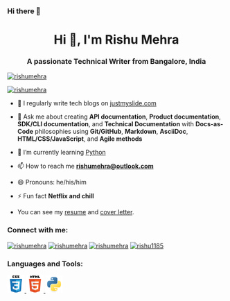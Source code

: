 ### Hi there 👋

<!--
**rishumehra/rishumehra** is a ✨ _special_ ✨ repository because its `README.md` (this file) appears on your GitHub profile.

Here are some ideas to get you started:

- 🔭 I’m currently working on ...
- 🌱 I’m currently learning ...
- 👯 I’m looking to collaborate on ...
- 🤔 I’m looking for help with ...
- 💬 Ask me about ...
- 📫 How to reach me: ...
- 😄 Pronouns: ...
- ⚡ Fun fact: ...
-->


<h1 align="center">Hi 👋, I'm Rishu Mehra</h1>
<h3 align="center">A passionate Technical Writer from Bangalore, India</h3>

<p align="left"> <a href="https://github.com/ryo-ma/github-profile-trophy"><img src="https://github-profile-trophy.vercel.app/?username=rishumehra" alt="rishumehra" /></a> </p>

<p align="left"> <a href="https://twitter.com/rishumehra" target="blank"><img src="https://img.shields.io/twitter/follow/rishumehra?logo=twitter&style=for-the-badge" alt="rishumehra" /></a> </p>

- 📝 I regularly write tech blogs on [justmyslide.com](http://justmyslide.com/)

- 💬 Ask me about creating **API documentation**, **Product documentation**, **SDK/CLI documentation**, and **Technical Documentation** with **Docs-as-Code** philosophies using **Git/GitHub**, **Markdown**, **AsciiDoc**, **HTML/CSS/JavaScript**, and **Agile methods**

- 🌱 I’m currently learning <a href="https://www.python.org" target="_blank" rel="noreferrer">Python</a>

- 📫 How to reach me **rishumehra@outlook.com**

- 😄 Pronouns: he/his/him

- ⚡ Fun fact **Netflix and chill**

- You can see my [resume](https://github.com/rishumehra/rishumehra/blob/main/Rishu-Tech-Writer-Resume.pdf) and [cover letter](https://github.com/rishumehra/rishumehra/blob/main/Cover-letter-Rishu.pdf). 

<h3 align="left">Connect with me:</h3>
<p align="left">
<a href="https://twitter.com/rishumehra" target="blank"><img align="center" src="https://raw.githubusercontent.com/rahuldkjain/github-profile-readme-generator/master/src/images/icons/Social/twitter.svg" alt="rishumehra" height="30" width="40" /></a>
<a href="https://linkedin.com/in/rishumehra" target="blank"><img align="center" src="https://raw.githubusercontent.com/rahuldkjain/github-profile-readme-generator/master/src/images/icons/Social/linked-in-alt.svg" alt="rishumehra" height="30" width="40" /></a>
<a href="https://fb.com/rishumehra" target="blank"><img align="center" src="https://raw.githubusercontent.com/rahuldkjain/github-profile-readme-generator/master/src/images/icons/Social/facebook.svg" alt="rishumehra" height="30" width="40" /></a>
<a href="https://instagram.com/rishu1185" target="blank"><img align="center" src="https://raw.githubusercontent.com/rahuldkjain/github-profile-readme-generator/master/src/images/icons/Social/instagram.svg" alt="rishu1185" height="30" width="40" /></a>
</p>

<h3 align="left">Languages and Tools:</h3>
<p align="left"> <a href="https://www.w3schools.com/css/" target="_blank" rel="noreferrer"> <img src="https://raw.githubusercontent.com/devicons/devicon/master/icons/css3/css3-original-wordmark.svg" alt="css3" width="40" height="40"/> </a> <a href="https://www.w3.org/html/" target="_blank" rel="noreferrer"> <img src="https://raw.githubusercontent.com/devicons/devicon/master/icons/html5/html5-original-wordmark.svg" alt="html5" width="40" height="40"/> </a> <a href="https://www.python.org" target="_blank" rel="noreferrer"> <img src="https://raw.githubusercontent.com/devicons/devicon/master/icons/python/python-original.svg" alt="python" width="40" height="40"/> </a> </p>
